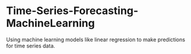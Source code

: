 # Time-Series-Forecasting-MachineLearning
Using machine learning models like linear regression to make predictions for time series data. 
